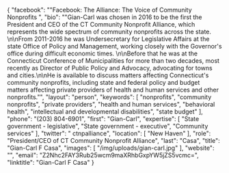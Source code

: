 {
  "facebook": "\"Facebook:  The Alliance: The Voice of Community Nonprofits  ",
  "bio": "\"Gian-Carl was chosen in 2016 to be the first the President and CEO of the CT Community Nonprofit Alliance, which represents the wide spectrum of community nonprofits across the state.  \n\nFrom 2011-2016 he was Undersecretary for Legislative Affairs at the state Office of Policy and Management, working closely with the Governor's office during difficult economic times. \n\nBefore that he was at the Connecticut Conference of Municipalities for more than two decades, most recently as Director of Public Policy and Advocacy, advocating for towns and cities.\n\nHe is available to discuss matters affecting Connecticut's community nonprofits, including state and federal policy and budget matters affecting private providers of health and human services and other nonprofits.\"",
  "layout": "person",
  "keywords": [
    "nonprofits",
    "community nonprofits",
    "private providers",
    "health and human services",
    "behavioral health",
    "intellectual and developmental disabilities",
    "state budget"
  ],
  "phone": "(203) 804-6901",
  "first": "Gian-Carl",
  "expertise": [
    "State government - legislative",
    "State government - executive",
    "Community services"
  ],
  "twitter": " ctnpalliance",
  "location": [
    "New Haven"
  ],
  "role": "President/CEO of CT Community Nonprofit Alliance",
  "last": "Casa",
  "title": "Gian-Carl F Casa",
  "images": [
    "/img/uploads/gian-carl.jpg"
  ],
  "website": "",
  "email": "Z2Nhc2FAY3Rub25wcm9maXRhbGxpYW5jZS5vcmc=",
  "linktitle": "Gian-Carl F Casa"
}